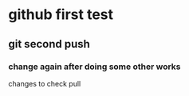 # github first test
## git second push
### change again after doing some other works 
changes to check pull

